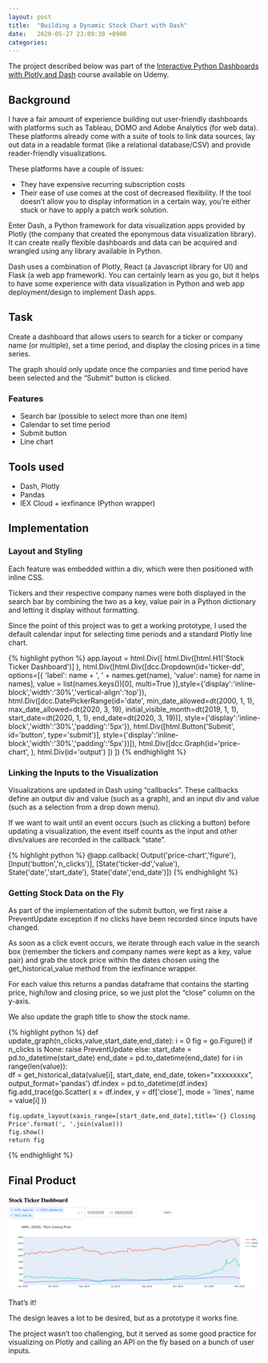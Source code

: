 ```yaml
---
layout: post
title:  "Building a Dynamic Stock Chart with Dash"
date:   2020-05-27 23:09:30 +0900
categories:
---
```


The project described below was part of the [Interactive Python Dashboards with Plotly and Dash](https://www.udemy.com/course/interactive-python-dashboards-with-plotly-and-dash/) course available on Udemy.

## Background

I have a fair amount of experience building out user-friendly dashboards with platforms such as Tableau, DOMO and Adobe Analytics (for web data). These platforms already come with a suite of tools to link data sources, lay out data in a readable format (like a relational database/CSV) and provide reader-friendly visualizations.

These platforms have a couple of issues:

* They have expensive recurring subscription costs
* Their ease of use comes at the cost of decreased flexibility. If the tool doesn’t allow you to display information in a certain way, you’re either stuck or have to apply a patch work solution.

Enter Dash, a Python framework for data visualization apps provided by Plotly (the company that created the eponymous data visualization library). It can create really flexible dashboards and data can be acquired and wrangled using any library available in Python.

Dash uses a combination of Plotly, React (a Javascript library for UI) and Flask (a web app framework). You can certainly learn as you go, but it helps to have some experience with data visualization in Python and web app deployment/design to implement Dash apps.

## Task

Create a dashboard that allows users to search for a ticker or company name (or multiple), set a time period, and display the closing prices in a time series.

The graph should only update once the companies and time period have been selected and the “Submit” button is clicked.

### Features

* Search bar (possible to select more than one item)
* Calendar to set time period
* Submit button
* Line chart

## Tools used

* Dash, Plotly
* Pandas
* IEX Cloud + iexfinance (Python wrapper)

## Implementation

### Layout and Styling

Each feature was embedded within a div, which were then positioned with inline CSS.

Tickers and their respective company names were both displayed in the search bar by combining the two as a key, value pair in a Python dictionary and letting it display without formatting.

Since the point of this project was to get a working prototype, I used the default calendar input for selecting time periods and a standard Plotly line chart.

{% highlight python %}
app.layout = html.Div([
    html.Div([html.H1('Stock Ticker Dashboard')]
            ),
    html.Div([html.Div([dcc.Dropdown(id='ticker-dd',
                          options=[{
                           'label': name + ', ' + names.get(name),
                           'value': name} for name in names],
                           value = list(names.keys())[0],
                           multi=True
                           )],style={'display':'inline-block','width':'30%','vertical-align':'top'}),
    html.Div([dcc.DatePickerRange(id='date',
                                  min_date_allowed=dt(2000, 1, 1),
                                  max_date_allowed=dt(2020, 3, 19),
                                  initial_visible_month=dt(2019, 1, 1),
                                  start_date=dt(2020, 1, 1),
                                  end_date=dt(2020, 3, 19))],
             style={'display':'inline-block','width':'30%','padding':'5px'}),
    html.Div([html.Button('Submit', id='button', type='submit')],
             style={'display':'inline-block','width':'30%','padding':'5px'})]),
    html.Div([dcc.Graph(id='price-chart',
                       ),
    html.Div(id='output')
             ])
])
{% endhighlight %}

### Linking the Inputs to the Visualization

Visualizations are updated in Dash using “callbacks”. These callbacks define an output div and value (such as a graph), and an input div and value (such as a selection from a drop down menu).

If we want to wait until an event occurs (such as clicking a button) before updating a visualization, the event itself counts as the input and other divs/values are recorded in the callback “state”.

{% highlight python %}
@app.callback(
    Output('price-chart','figure'),
    [Input('button','n_clicks')],
    [State('ticker-dd','value'),
     State('date','start_date'),
     State('date','end_date')])
{% endhighlight %}

### Getting Stock Data on the Fly

As part of the implementation of the submit button, we first raise a PreventUpdate exception if no clicks have been recorded since inputs have changed.

As soon as a click event occurs, we iterate through each value in the search box (remember the tickers and company names were kept as a key, value pair) and grab the stock price within the dates chosen using the get_historical_value method from the iexfinance wrapper.

For each value this returns a pandas dataframe that contains the starting price, high/low and closing price, so we just plot the  “close” column on the y-axis.

We also update the graph title to show the stock name.

{% highlight python %}
def update_graph(n_clicks,value,start_date,end_date):
    i = 0
    fig = go.Figure()
    if n_clicks is None:
        raise PreventUpdate
    else:
        start_date = pd.to_datetime(start_date)
        end_date = pd.to_datetime(end_date)
        for i in range(len(value)):     
            df = get_historical_data(value[i], start_date, end_date, token="xxxxxxxxx", output_format='pandas')
            df.index = pd.to_datetime(df.index)
            fig.add_trace(go.Scatter(
                x = df.index,
                y = df['close'],
                mode = 'lines',
                name = value[i]
                ))

    fig.update_layout(xaxis_range=[start_date,end_date],title='{} Closing Price'.format(', '.join(value)))
    fig.show()
    return fig
{% endhighlight %}

## Final Product

![Final Product](https://raw.githubusercontent.com/valencia21/valencia21.github.io/master/_site/assets/img/stocks_dashboard.png)

That’s it!

The design leaves a lot to be desired, but as a prototype it works fine.

The project wasn’t too challenging, but it served as some good practice for visualizing on Plotly and calling an API on the fly based on a bunch of user inputs.
